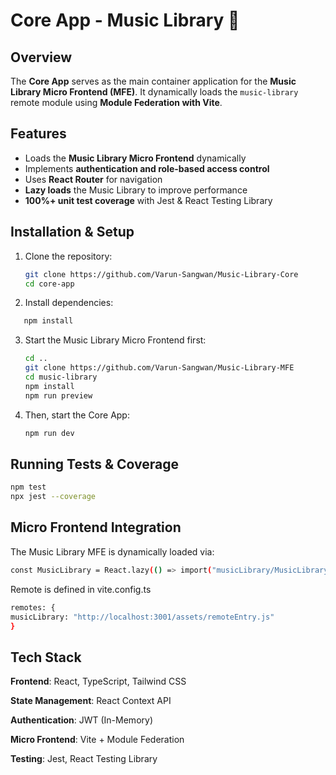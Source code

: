 # Core App - Music Library 🎵

## Overview

The **Core App** serves as the main container application for the **Music Library Micro Frontend (MFE)**. It dynamically loads the `music-library` remote module using **Module Federation with Vite**.

## Features

- Loads the **Music Library Micro Frontend** dynamically
- Implements **authentication and role-based access control**
- Uses **React Router** for navigation
- **Lazy loads** the Music Library to improve performance
- **100%+ unit test coverage** with Jest & React Testing Library

## Installation & Setup

1. Clone the repository:

   ```sh
   git clone https://github.com/Varun-Sangwan/Music-Library-Core
   cd core-app

   ```

2. Install dependencies:

```sh
   npm install
```

3. Start the Music Library Micro Frontend first:
   ```sh
   cd ..
   git clone https://github.com/Varun-Sangwan/Music-Library-MFE
   cd music-library
   npm install
   npm run preview
   ```
4. Then, start the Core App:
   ```sh
   npm run dev
   ```

## Running Tests & Coverage

```sh
npm test
npx jest --coverage
```

## Micro Frontend Integration

The Music Library MFE is dynamically loaded via:

```sh
const MusicLibrary = React.lazy(() => import("musicLibrary/MusicLibrary"));
```

Remote is defined in vite.config.ts

```sh
remotes: {
musicLibrary: "http://localhost:3001/assets/remoteEntry.js"
}
```

## Tech Stack

**Frontend**: React, TypeScript, Tailwind CSS

**State Management**: React Context API

**Authentication**: JWT (In-Memory)

**Micro Frontend**: Vite + Module Federation

**Testing**: Jest, React Testing Library
